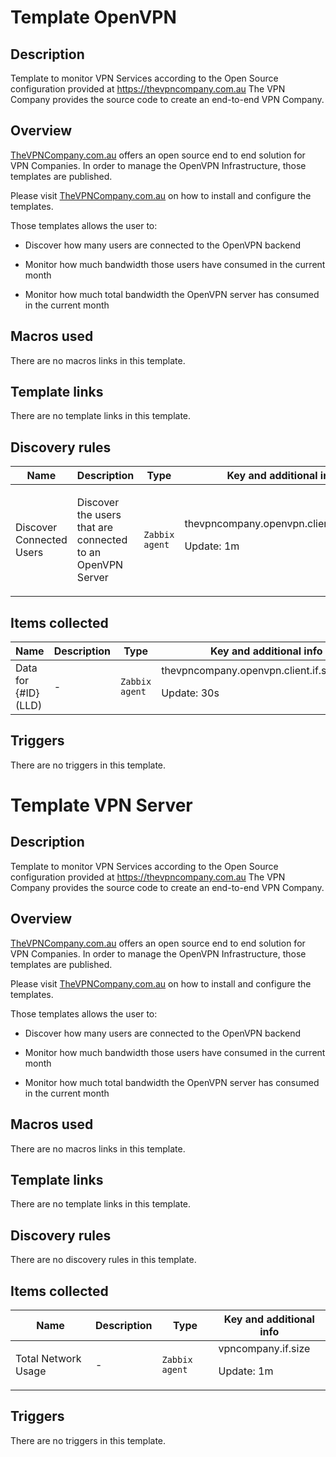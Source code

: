 # Template OpenVPN

## Description

Template to monitor VPN Services according to the Open Source configuration provided at https://thevpncompany.com.au The VPN Company provides the source code to create an end-to-end VPN Company.

## Overview

[TheVPNCompany.com.au](https://thevpncompany.com.au) offers an open source end to end solution for VPN Companies. In order to manage the OpenVPN Infrastructure, those templates are published.


Please visit [TheVPNCompany.com.au](https://thevpncompany.com.au) on how to install and configure the templates.


Those templates allows the user to:


 - Discover how many users are connected to the OpenVPN backend


 - Monitor how much bandwidth those users have consumed in the current month


 - Monitor how much total bandwidth the OpenVPN server has consumed in the current month


 


 


 


 


 



## Macros used

There are no macros links in this template.

## Template links

There are no template links in this template.

## Discovery rules

|Name|Description|Type|Key and additional info|
|----|-----------|----|----|
|Discover Connected Users|<p>Discover the users that are connected to an OpenVPN Server</p>|`Zabbix agent`|thevpncompany.openvpn.client.discovery<p>Update: 1m</p>|
## Items collected

|Name|Description|Type|Key and additional info|
|----|-----------|----|----|
|Data for {#ID} (LLD)|<p>-</p>|`Zabbix agent`|thevpncompany.openvpn.client.if.size[{#ID}]<p>Update: 30s</p>|
## Triggers

There are no triggers in this template.

# Template VPN Server

## Description

Template to monitor VPN Services according to the Open Source configuration provided at https://thevpncompany.com.au The VPN Company provides the source code to create an end-to-end VPN Company.

## Overview

[TheVPNCompany.com.au](https://thevpncompany.com.au) offers an open source end to end solution for VPN Companies. In order to manage the OpenVPN Infrastructure, those templates are published.


Please visit [TheVPNCompany.com.au](https://thevpncompany.com.au) on how to install and configure the templates.


Those templates allows the user to:


 - Discover how many users are connected to the OpenVPN backend


 - Monitor how much bandwidth those users have consumed in the current month


 - Monitor how much total bandwidth the OpenVPN server has consumed in the current month


 


 


 


 


 



## Macros used

There are no macros links in this template.

## Template links

There are no template links in this template.

## Discovery rules

There are no discovery rules in this template.

## Items collected

|Name|Description|Type|Key and additional info|
|----|-----------|----|----|
|Total Network Usage|<p>-</p>|`Zabbix agent`|vpncompany.if.size<p>Update: 1m</p>|
## Triggers

There are no triggers in this template.

